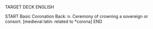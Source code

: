 TARGET DECK
ENGLISH

START
Basic
Coronation
Back: n. Ceremony of crowning a sovereign or consort. [medieval latin: related to *corona]
END
